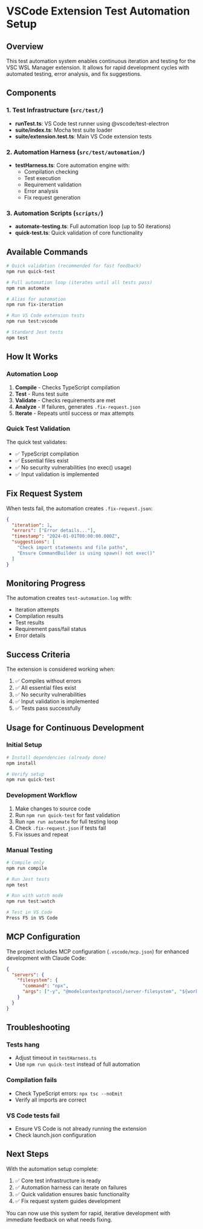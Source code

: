 # VSCode Extension Test Automation Setup

## Overview
This test automation system enables continuous iteration and testing for the VSC WSL Manager extension. It allows for rapid development cycles with automated testing, error analysis, and fix suggestions.

## Components

### 1. Test Infrastructure (`src/test/`)
- **runTest.ts**: VS Code test runner using @vscode/test-electron
- **suite/index.ts**: Mocha test suite loader
- **suite/extension.test.ts**: Main VS Code extension tests

### 2. Automation Harness (`src/test/automation/`)
- **testHarness.ts**: Core automation engine with:
  - Compilation checking
  - Test execution
  - Requirement validation
  - Error analysis
  - Fix request generation

### 3. Automation Scripts (`scripts/`)
- **automate-testing.ts**: Full automation loop (up to 50 iterations)
- **quick-test.ts**: Quick validation of core functionality

## Available Commands

```bash
# Quick validation (recommended for fast feedback)
npm run quick-test

# Full automation loop (iterates until all tests pass)
npm run automate

# Alias for automation
npm run fix-iteration

# Run VS Code extension tests
npm run test:vscode

# Standard Jest tests
npm test
```

## How It Works

### Automation Loop
1. **Compile** - Checks TypeScript compilation
2. **Test** - Runs test suite
3. **Validate** - Checks requirements are met
4. **Analyze** - If failures, generates `.fix-request.json`
5. **Iterate** - Repeats until success or max attempts

### Quick Test Validation
The quick test validates:
- ✅ TypeScript compilation
- ✅ Essential files exist
- ✅ No security vulnerabilities (no exec() usage)
- ✅ Input validation is implemented

## Fix Request System

When tests fail, the automation creates `.fix-request.json`:
```json
{
  "iteration": 1,
  "errors": ["Error details..."],
  "timestamp": "2024-01-01T00:00:00.000Z",
  "suggestions": [
    "Check import statements and file paths",
    "Ensure CommandBuilder is using spawn() not exec()"
  ]
}
```

## Monitoring Progress

The automation creates `test-automation.log` with:
- Iteration attempts
- Compilation results
- Test results
- Requirement pass/fail status
- Error details

## Success Criteria

The extension is considered working when:
1. ✅ Compiles without errors
2. ✅ All essential files exist
3. ✅ No security vulnerabilities
4. ✅ Input validation is implemented
5. ✅ Tests pass successfully

## Usage for Continuous Development

### Initial Setup
```bash
# Install dependencies (already done)
npm install

# Verify setup
npm run quick-test
```

### Development Workflow
1. Make changes to source code
2. Run `npm run quick-test` for fast validation
3. Run `npm run automate` for full testing loop
4. Check `.fix-request.json` if tests fail
5. Fix issues and repeat

### Manual Testing
```bash
# Compile only
npm run compile

# Run Jest tests
npm test

# Run with watch mode
npm run test:watch

# Test in VS Code
Press F5 in VS Code
```

## MCP Configuration

The project includes MCP configuration (`.vscode/mcp.json`) for enhanced development with Claude Code:
```json
{
  "servers": {
    "filesystem": {
      "command": "npx",
      "args": ["-y", "@modelcontextprotocol/server-filesystem", "${workspaceFolder}"]
    }
  }
}
```

## Troubleshooting

### Tests hang
- Adjust timeout in `testHarness.ts`
- Use `npm run quick-test` instead of full automation

### Compilation fails
- Check TypeScript errors: `npx tsc --noEmit`
- Verify all imports are correct

### VS Code tests fail
- Ensure VS Code is not already running the extension
- Check launch.json configuration

## Next Steps

With the automation setup complete:
1. ✅ Core test infrastructure is ready
2. ✅ Automation harness can iterate on failures
3. ✅ Quick validation ensures basic functionality
4. ✅ Fix request system guides development

You can now use this system for rapid, iterative development with immediate feedback on what needs fixing.